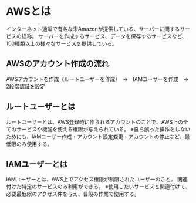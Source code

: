 # AWSとは
インターネット通販で有名な米Amazonが提供している、サーバーに関するサービスの総称。
サーバーを作成するサービス、データを保存するサービスなど、100種類以上の様々なサービスを提供している。

## AWSのアカウント作成の流れ
AWSアカウントを作成（ルートユーザーを作成）　→　IAMユーザーを作成　→　2段階認証を設定

## ルートユーザーとは
ルートユーザーとは、AWS登録時に作られるアカウントのことで、AWS上の全てのサービスや機能を使える権限が与えられている。
※自ら誤った操作をしないためにも、IAMユーザー作成・アカウント設定変更・アカウントの停止など、最低限のみ使用する。

## IAMユーザーとは
IAMユーザーとは、AWS上でアクセス権限が制限されたユーザーのこと。
関連付けた特定のサービスのみ利用ができる。
※使用したいサービスと関連付けて、必要最低限のアクセス件を与え、普段の作業で使用する。

